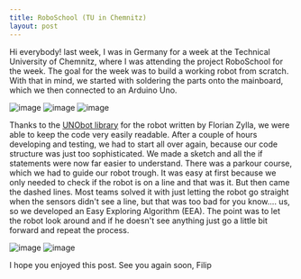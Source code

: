 ```yaml
---
title: RoboSchool (TU in Chemnitz)
layout: post
---
```


Hi everybody!
last week, I was in Germany for a week at the Technical University of Chemnitz, where I was attending the project RoboSchool for the week. The goal for the week was to build a working robot from scratch. With that in mind, we started with soldering the parts onto the mainboard, which we then connected to an Arduino Uno. 


![image](https://i.ibb.co/HnpRbr9/image.png)
![image](https://i.ibb.co/1nMPhTn/image.png)
![image](https://i.ibb.co/rf6Z7Xb/image.png)


Thanks to the [UNObot library](https://github.com/tuc-roboschool/UNObot) for the robot written by Florian Zylla, we were able to keep the code very easily readable. After a couple of hours developing and testing, we had to start all over again, because our code structure was just too sophisticated. We made a sketch and all the if statements were now far easier to understand. There was a parkour course, which we had to guide our robot trough. It was easy at first because we only needed to check if the robot is on a line and that was it. But then came the dashed lines. Most teams solved it with just letting the robot go straight when the sensors didn't see a line, but that was too bad for you know.... us, so we developed an Easy Exploring Algorithm (EEA). The point was to let the robot look around and if he doesn't see anything just go a little bit forward and repeat the process.


![image](https://i.ibb.co/ys3RdjB/image.png)
![image](https://i.ibb.co/BBv5GSL/image.png)

I hope you enjoyed this post. See you again soon,
Filip